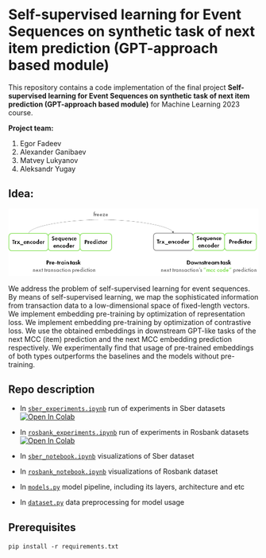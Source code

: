 # Self-supervised learning for Event Sequences on synthetic task of next item prediction (GPT-approach based module)

This repository contains a code implementation of the final project **Self-supervised learning for Event Sequences on synthetic task of next item prediction (GPT-approach based module)** for Machine Learning 2023 course.

__Project team:__

1) Egor Fadeev
2) Alexander Ganibaev
3) Matvey Lukyanov
4) Aleksandr Yugay

## Idea:

![alt text](/pics/transfer.png)

We address the problem of self-supervised learning for event sequences. By means of self-supervised learning, we map the sophisticated information from transaction data to a low-dimensional space of fixed-length vectors. We implement embedding pre-training by optimization of representation loss. We implement embedding pre-training by optimization of contrastive loss. We use the obtained embeddings in downstream GPT-like tasks of the next MCC (item) prediction and the next MCC embedding prediction respectively. We experimentally find that usage of pre-trained embeddings of both types outperforms the baselines and the models without pre-training.

## Repo description

* In [`sber_experiments.ipynb`](sber_experiments.ipynb) run of experiments in Sber datasets <a target="_blank" href="https://colab.research.google.com/github/Matteus1904/GPT-like_approach_for_event_sequences/blob/master/sber_experiments.ipynb">
  <img src="https://colab.research.google.com/assets/colab-badge.svg" alt="Open In Colab"/>
</a>

* In [`rosbank_experiments.ipynb`](rosbank_experiments.ipynb) run of experiments in Rosbank datasets <a target="_blank" href="https://colab.research.google.com/github/Matteus1904/GPT-like_approach_for_event_sequences/blob/master/rosbank_experiments.ipynb">
  <img src="https://colab.research.google.com/assets/colab-badge.svg" alt="Open In Colab"/>
</a>

* In [`sber_notebook.ipynb`](https://github.com/Matteus1904/GPT-like_approach_for_event_sequences/blob/master/eda/sber_notebook.ipynb) visualizations of Sber dataset

* In [`rosbank_notebook.ipynb`](https://github.com/Matteus1904/GPT-like_approach_for_event_sequences/blob/master/eda/rosbank_notebook.ipynb) visualizations of Rosbank dataset

* In [`models.py`](/models.py) model pipeline, including its layers, architecture and etc

* In [`dataset.py`](/dataset.py) data preprocessing for model usage


## Prerequisites
```commandline
pip install -r requirements.txt
```
